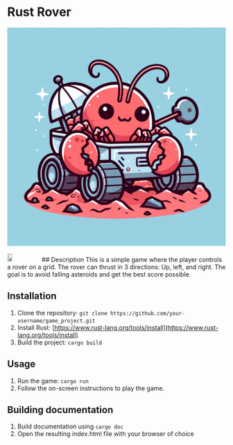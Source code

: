 # Rust Rover
!["A cute lobster in a mars rover](https://github.com/RachBartmoss/Rust-Rover/blob/master/Resources/icon.jpg)

<img src="(https://github.com/RachBartmoss/Rust-Rover/blob/master/Resources/icon.jpg" width="15%" height="15%">
## Description
This is a simple game where the player controls a rover on a grid. The rover can thrust in 3 directions: Up, left, and right. The goal is to avoid falling asteroids and get the best score possible.

## Installation
1. Clone the repository: `git clone https://github.com/your-username/game_project.git`
2. Install Rust: [https://www.rust-lang.org/tools/install](https://www.rust-lang.org/tools/install)
3. Build the project: `cargo build`

## Usage
1. Run the game: `cargo run`
2. Follow the on-screen instructions to play the game.


## Building documentation 
1. Build documentation using `cargo doc`
2. Open the resulting index.html file with your browser of choice
